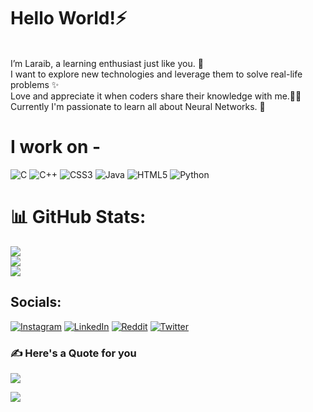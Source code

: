 # Hello World!⚡️
 <br>I’m Laraib, a learning enthusiast just like you. 🧠<br>I want to explore new technologies and leverage them to solve real-life problems ✨<br>Love and appreciate it when coders share their knowledge with me.👐🏽 <br>Currently I'm passionate to learn all about Neural Networks. 🧬<br>

# I work on -
![C](https://img.shields.io/badge/c-%2300599C.svg?style=flat&logo=c&logoColor=white) ![C++](https://img.shields.io/badge/c++-%2300599C.svg?style=flat&logo=c%2B%2B&logoColor=white) ![CSS3](https://img.shields.io/badge/css3-%231572B6.svg?style=flat&logo=css3&logoColor=white) ![Java](https://img.shields.io/badge/java-%23ED8B00.svg?style=flat&logo=java&logoColor=white) ![HTML5](https://img.shields.io/badge/html5-%23E34F26.svg?style=flat&logo=html5&logoColor=white) ![Python](https://img.shields.io/badge/python-3670A0?style=flat&logo=python&logoColor=ffdd54)

# 📊 GitHub Stats:

![](https://github-readme-stats.vercel.app/api?username=syed-laraib&theme=highcontrast&hide_border=false&include_all_commits=true&count_private=true)<br/>
![](https://github-readme-streak-stats.herokuapp.com/?user=syed-laraib&theme=highcontrast&hide_border=false)<br/>
![](https://github-readme-stats.vercel.app/api/top-langs/?username=syed-laraib&theme=highcontrast&hide_border=false&include_all_commits=true&count_private=true&layout=compact)

## Socials:
[![Instagram](https://img.shields.io/badge/Instagram-%23E4405F.svg?logo=Instagram&logoColor=white)](https://instagram.com/https://www.instagram.com/syedlaraibmehdi/) [![LinkedIn](https://img.shields.io/badge/LinkedIn-%230077B5.svg?logo=linkedin&logoColor=white)](https://linkedin.com/in/https://www.linkedin.com/in/syed-laraib-mehdi-3b23a1179/) [![Reddit](https://img.shields.io/badge/Reddit-%23FF4500.svg?logo=Reddit&logoColor=white)](https://reddit.com/user/https://www.reddit.com/user/Lobreh) [![Twitter](https://img.shields.io/badge/Twitter-%231DA1F2.svg?logo=Twitter&logoColor=white)](https://twitter.com/https://twitter.com/SLaraibMehdi) 

### ✍️ Here's a Quote for you
![](https://quotes-github-readme.vercel.app/api?type=vetical&theme=merko)

[![](https://visitcount.itsvg.in/api?id=syed-laraib&icon=0&color=3)](https://visitcount.itsvg.in)


